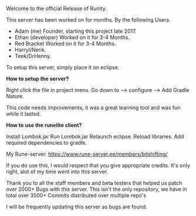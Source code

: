Welcome to the official Release of Runity.



This server has been worked on for months.
By the following Users.

- Adam (me) Founder, starting this project late 2017.
- Ethan (developer) Worked on it for 3-4 Months.
- Red Bracket Worked on it for 3-4 Months.
- Harryl/Nerik.
- Teek/DrHenny.


To setup this server, simply place it on eclipse.

<b>How to setup the server?</b>

Right click the file in project menu.
Go down to --> configure --> Add Gradle Nature.

This code needs improvements, it was a great learning tool and was fun while it lasted.


<b>How to use the runelite client?</b>

Install Lombok.jar
Run Lombok.jar
Relaunch eclipse.
Reload libraries.
Add required dependencies to gradle.

My Rune-server: https://www.rune-server.ee/members/bitshifting/

If you do use this, I would respect that you give appropriate credits.
It's only right, alot of my time went into this server.

Thank you to all the staff members and beta testers that helped us patch over 2000+ Bugs with this server.
This isn't the only repository, we have in total over 3500+ Commits distributed over multiple repo's



I will be frequently updating this server as bugs are found.
